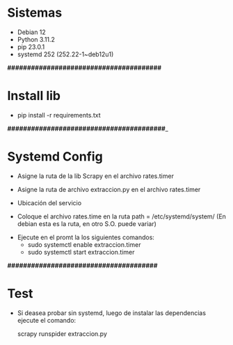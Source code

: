# Sistemas 

- Debian 12
- Python 3.11.2
- pip 23.0.1 
- systemd 252 (252.22-1~deb12u1)

____#######################################____

# Install lib

 - pip install -r requirements.txt

___########################################____

# Systemd Config

 - Asigne  la ruta de la lib Scrapy en el archivo rates.timer

 - Asigne la ruta de  archivo extraccion.py en el archivo rates.timer

 - Ubicación del servicio
  * Coloque el archivo rates.time en la ruta
    path = /etc/systemd/system/
    (En debian esta es la ruta, en otro S.O. puede variar)
 
 - Ejecute en el promt la los siguientes comandos:
   * sudo systemctl enable extraccion.timer
   * sudo systemctl start extraccion.timer
  
_____######################################_____

# Test
 - Si deasea probar sin systemd,
 luego de instalar las dependencias
 ejecute el comando:
    
    scrapy runspider extraccion.py
